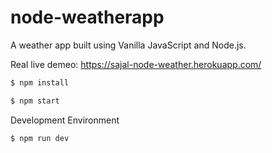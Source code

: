 # node-weatherapp
A weather app built using Vanilla JavaScript and Node.js. 

Real live demeo: https://sajal-node-weather.herokuapp.com/


```bash
$ npm install  

$ npm start

```

Development Environment
```bash
$ npm run dev
```
